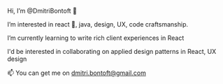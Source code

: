 Hi, I’m @DmitriBontoft 👋

I’m interested in react 👀, java, design, UX, code craftsmanship.

I’m currently learning to write rich client experiences in React

I'd be interested in collaborating on applied design patterns in React, UX design

📫 You can get me on dmitri.bontoft@gmail.com

